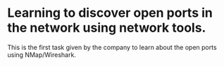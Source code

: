 # Learning to discover open ports in the network using network tools.
This is the first task given by the company to learn about the open ports using NMap/Wireshark. 
